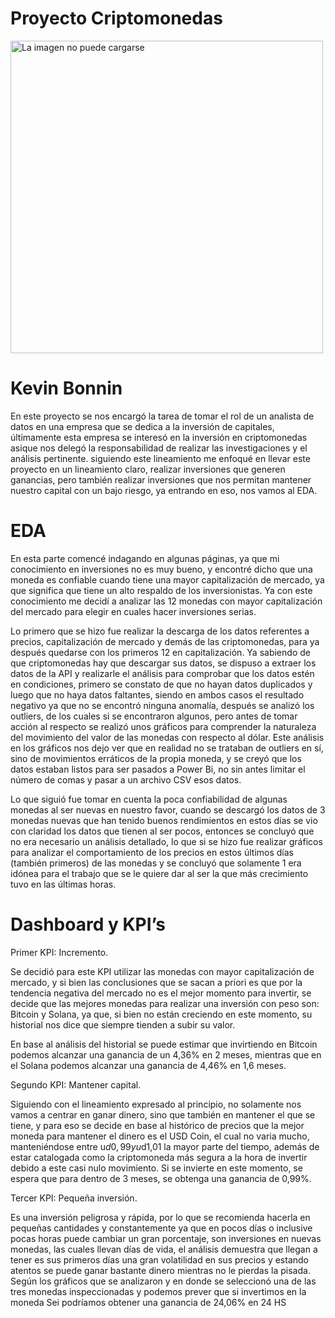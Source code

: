 # Proyecto Criptomonedas
<img src= "https://es.investing.com/academy/wp-content/uploads/sites/4/2022/04/Crypto-Mineria-de-criptomonedas.jpg" alt="La imagen no puede cargarse" width="500" height="500">

# Kevin Bonnin

En este proyecto se nos encargó la tarea de tomar el rol de un analista de datos en una empresa que se dedica a la inversión de capitales, últimamente esta empresa se interesó en la inversión en criptomonedas asique nos delegó la responsabilidad de realizar las investigaciones y el análisis pertinente. siguiendo este lineamiento me enfoqué en llevar este proyecto en un lineamiento claro, realizar inversiones que generen ganancias, pero también realizar inversiones que nos permitan mantener nuestro capital con un bajo riesgo, ya entrando en eso, nos vamos al EDA.

# EDA

En esta parte comencé indagando en algunas páginas, ya que mi conocimiento en inversiones no es muy bueno, y encontré dicho que una moneda es confiable cuando tiene una mayor capitalización de mercado, ya que significa que tiene un alto respaldo de los inversionistas. Ya con este conocimiento me decidí a analizar las 12 monedas con mayor capitalización del mercado para elegir en cuales hacer inversiones serias.

Lo primero que se hizo fue realizar la descarga de los datos referentes a precios, capitalización de mercado y demás de las criptomonedas, para ya después quedarse con los primeros 12 en capitalización. Ya sabiendo de que criptomonedas hay que descargar sus datos, se dispuso a extraer los datos de la API y realizarle el análisis para comprobar que los datos estén en condiciones, primero se constato de que no hayan datos duplicados y luego que no haya datos faltantes, siendo en ambos casos el resultado negativo ya que no se encontró ninguna anomalía, después se analizó los outliers, de los cuales si se encontraron algunos, pero antes de tomar acción al respecto se realizó unos gráficos para comprender la naturaleza del movimiento del valor de las monedas con respecto al dólar. Este análisis en los gráficos nos dejo ver que en realidad no se trataban de outliers en sí, sino de movimientos erráticos de la propia moneda, y se creyó que los datos estaban listos para ser pasados a Power Bi, no sin antes limitar el número de comas y pasar a un archivo CSV esos datos.

Lo que siguió fue tomar en cuenta la poca confiabilidad de algunas monedas al ser nuevas en nuestro favor, cuando se descargó los datos de 3 monedas nuevas que han tenido buenos rendimientos en estos días se vio con claridad los datos que tienen al ser pocos, entonces se concluyó que no era necesario un análisis detallado, lo que si se hizo fue realizar gráficos para analizar el comportamiento de los precios en estos últimos días (también primeros) de las monedas y se concluyó que solamente 1 era idónea para el trabajo que se le quiere dar al ser la que más crecimiento tuvo en las últimas horas.

# Dashboard y KPI’s

Primer KPI: Incremento.

Se decidió para este KPI utilizar las monedas con mayor capitalización de mercado, y si bien las conclusiones que se sacan a priori es que por la tendencia negativa del mercado no es el mejor momento para invertir, se decide que las mejores monedas para realizar una inversión con peso son: Bitcoin y Solana, ya que, si bien no están creciendo en este momento, su historial nos dice que siempre tienden a subir su valor.

En base al análisis del historial se puede estimar que invirtiendo en Bitcoin podemos alcanzar una ganancia de un 4,36% en 2 meses, mientras que en el Solana podemos alcanzar una ganancia de 4,46% en 1,6 meses.

Segundo KPI: Mantener capital.

Siguiendo con el lineamiento expresado al principio, no solamente nos vamos a centrar en ganar dinero, sino que también en mantener el que se tiene, y para eso se decide en base al histórico de precios que la mejor moneda para mantener el dinero es el USD Coin, el cual no varia mucho, manteniéndose entre u$d0,99 y u$d1,01 la mayor parte del tiempo, además de estar catalogada como la criptomoneda más segura a la hora de invertir debido a este casi nulo movimiento. Si se invierte en este momento, se espera que para dentro de 3 meses, se obtenga una ganancia de 0,99%.

Tercer KPI: Pequeña inversión.

Es una inversión peligrosa y rápida, por lo que se recomienda hacerla en pequeñas cantidades y constantemente ya que en pocos días o inclusive pocas horas puede cambiar un gran porcentaje, son inversiones en nuevas monedas, las cuales llevan días de vida, el análisis demuestra que llegan a tener es sus primeros días una gran volatilidad en sus precios y estando atentos se puede ganar bastante dinero mientras no le pierdas la pisada. Según los gráficos que se analizaron y en donde se seleccionó una de las tres monedas inspeccionadas y podemos prever que si invertimos en la moneda Sei podríamos obtener una ganancia de 24,06% en 24 HS 
